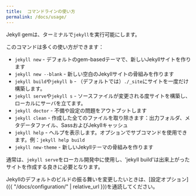 ```yaml
---
title:  コマンドラインの使い方
permalink: /docs/usage/
---
```

<!-- ---
title:  Command Line Usage
permalink: /docs/usage/
--- -->

Jekyll gemは、ターミナルで`jekyll`を実行可能にします。
<!-- The Jekyll gem makes a `jekyll` executable available to you in your terminal. -->

このコマンドは多くの使い方ができます：
<!-- You can use this command in a number of ways: -->

* `jekyll new` - デフォルトのgem-basedテーマで、新しいJekyllサイトを作ります
* `jekyll new --blank` - 新しい空白のJekyllサイトの骨組みを作ります
* `jekyll build`や`jekyll b` - （デフォルトでは）`./_site`にサイトを一度だけ構築します。
* `jekyll serve`や`jekyll s` - ソースファイルが変更される度サイトを構築し、ローカルにサーバを立てます。
* `jekyll doctor` - 不備や設定の問題をアウトプットします
* `jekyll clean` - 作成した全てのファイルを取り除きます：出力フォルダ、メタデータファイル、SassおよびJekyllキャッシュ
* `jekyll help` - ヘルプを表示します。オプションでサブコマンドを使用できます。例：`jekyll help build`
* `jekyll new-theme` - 新しいJekyllテーマの骨組みを作ります

<!-- * `jekyll new` - Creates a new Jekyll site with default gem-based theme
* `jekyll new --blank` - Creates a new blank Jekyll site scaffold
* `jekyll build` or `jekyll b` - Performs a one off build your site to `./_site` (by default)
* `jekyll serve` or `jekyll s` - Builds your site any time a source file changes and serves it locally
* `jekyll doctor` - Outputs any deprecation or configuration issues
* `jekyll clean` - Removes all generated files: destination folder, metadata file, Sass and Jekyll caches.
* `jekyll help` - Shows help, optionally for a given subcommand, e.g. `jekyll help build`
* `jekyll new-theme` - Creates a new Jekyll theme scaffold -->

通常は、`jekyll serve`をローカル開発中に使用し、'jekyll build'は出来上がったサイトを作成する良きに必要となります。
<!-- Typically you'll use `jekyll serve` while developing locally and `jekyll build` when you need to generate the site for production. -->

Jekyllのデフォルトのビルドの振る舞いを変更したいときは、[設定オプション]({{ "/docs/configuration/" | relative_url }})を通読してください。
<!-- To change Jekyll's default build behavior have a look through the [configuration options](/docs/configuration/). -->
